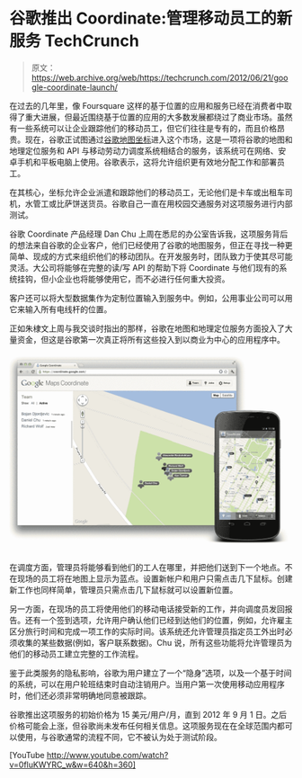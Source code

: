 # 谷歌推出 Coordinate:管理移动员工的新服务 TechCrunch

> 原文：<https://web.archive.org/web/https://techcrunch.com/2012/06/21/google-coordinate-launch/>

在过去的几年里，像 Foursquare 这样的基于位置的应用和服务已经在消费者中取得了重大进展，但最近围绕基于位置的应用的大多数发展都绕过了商业市场。虽然有一些系统可以让企业跟踪他们的移动员工，但它们往往是专有的，而且价格昂贵。现在，谷歌正试图通过[谷歌地图坐标](https://web.archive.org/web/20221226001616/http://coordinate.google.com/)进入这个市场，这是一项将谷歌的地图和地理定位服务和 API 与移动劳动力调度系统相结合的服务，该系统可在网络、安卓手机和平板电脑上使用。谷歌表示，这将允许组织更有效地分配工作和部署员工。

在其核心，坐标允许企业派遣和跟踪他们的移动员工，无论他们是卡车或出租车司机，水管工或比萨饼送货员。谷歌自己一直在用校园交通服务对这项服务进行内部测试。

谷歌 Coordinate 产品经理 Dan Chu 上周在悉尼的办公室告诉我，这项服务背后的想法来自谷歌的企业客户，他们已经使用了谷歌的地图服务，但正在寻找一种更简单、现成的方式来组织他们的移动团队。在开发服务时，团队致力于使其尽可能灵活。大公司将能够在完整的读/写 API 的帮助下将 Coordinate 与他们现有的系统挂钩，但小企业也将能够使用它，而不必进行任何重大投资。

客户还可以将大型数据集作为定制位置输入到服务中。例如，公用事业公司可以用它来输入所有电线杆的位置。

正如朱棣文上周与我交谈时指出的那样，谷歌在地图和地理定位服务方面投入了大量资金，但这是谷歌第一次真正将所有这些投入到以商业为中心的应用程序中。

[![](img/30323e83bd5a06406643eafd464e5865.png "Google Maps Coordinate")](https://web.archive.org/web/20221226001616/https://techcrunch.com/2012/06/21/google-coordinate-launch/google-maps-coordinate/)

在调度方面，管理员将能够看到他们的工人在哪里，并把他们送到下一个地点。不在现场的员工将在地图上显示为蓝点。设置新帐户和用户只需点击几下鼠标。创建新工作也同样简单，管理员只需点击几下鼠标就可以设置新位置。

另一方面，在现场的员工将使用他们的移动电话接受新的工作，并向调度员发回报告。还有一个签到选项，允许用户确认他们已经到达他们的位置，例如，允许雇主区分旅行时间和完成一项工作的实际时间。该系统还允许管理员指定员工外出时必须收集的某些数据(例如，客户联系数据)。Chu 说，所有这些功能将允许管理员为他们的移动员工建立完整的工作流程。

鉴于此类服务的隐私影响，谷歌为用户建立了一个“隐身”选项，以及一个基于时间的系统，可以在用户轮班结束时自动注销用户。当用户第一次使用移动应用程序时，他们还必须非常明确地同意被跟踪。

谷歌推出这项服务的初始价格为 15 美元/用户/月，直到 2012 年 9 月 1 日。之后价格可能会上涨，但谷歌尚未发布任何相关信息。这项服务现在在全球范围内都可以使用，与谷歌通常的流程不同，它不被认为处于测试阶段。

[YouTube http://www.youtube.com/watch?v=0fluKWYRC_w&w=640&h=360]